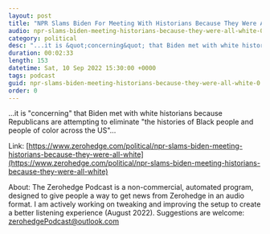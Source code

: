```yaml
---
layout: post
title: "NPR Slams Biden For Meeting With Historians Because They Were All &quot;White&quot;"
audio: npr-slams-biden-meeting-historians-because-they-were-all-white-0
category: political
desc: "...it is &quot;concerning&quot; that Biden met with white historians because Republicans are attempting to eliminate &quot;the histories of Black people and people of color across the US&quot;..."
duration: 00:02:33
length: 153
datetime: Sat, 10 Sep 2022 15:30:00 +0000
tags: podcast
guid: npr-slams-biden-meeting-historians-because-they-were-all-white-0
order: 0
---
```

...it is &quot;concerning&quot; that Biden met with white historians because Republicans are attempting to eliminate &quot;the histories of Black people and people of color across the US&quot;...

Link: [https://www.zerohedge.com/political/npr-slams-biden-meeting-historians-because-they-were-all-white](https://www.zerohedge.com/political/npr-slams-biden-meeting-historians-because-they-were-all-white)

About: The Zerohedge Podcast is a non-commercial, automated program, designed to give people a way to get news from Zerohedge in an audio format.  I am actively working on tweaking and improving the setup to create a better listening experience (August 2022).  Suggestions are welcome: [zerohedgePodcast@outlook.com](mailto:zerohedgePodcast@outlook.com)